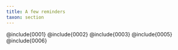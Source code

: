 ```yaml
---
title: A few reminders
taxon: section
---
```


@include{0001}
@include{0002}
@include{0003}
@include{0005}
@include{0006}
